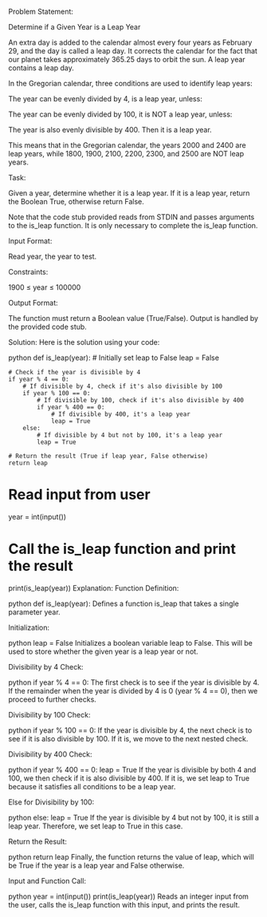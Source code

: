 Problem Statement:

Determine if a Given Year is a Leap Year

An extra day is added to the calendar almost every four years as February 29, and the day is called a leap day. It corrects the calendar for the fact that our planet takes approximately 365.25 days to orbit the sun. A leap year contains a leap day.

In the Gregorian calendar, three conditions are used to identify leap years:

The year can be evenly divided by 4, is a leap year, unless:

The year can be evenly divided by 100, it is NOT a leap year, unless:

The year is also evenly divisible by 400. Then it is a leap year.

This means that in the Gregorian calendar, the years 2000 and 2400 are leap years, while 1800, 1900, 2100, 2200, 2300, and 2500 are NOT leap years.

Task:

Given a year, determine whether it is a leap year. If it is a leap year, return the Boolean True, otherwise return False.

Note that the code stub provided reads from STDIN and passes arguments to the is_leap function. It is only necessary to complete the is_leap function.

Input Format:

Read year, the year to test.

Constraints:

1900
≤
year
≤
100000

Output Format:

The function must return a Boolean value (True/False). Output is handled by the provided code stub.

Solution:
Here is the solution using your code:

python
def is_leap(year):
    # Initially set leap to False
    leap = False
    
    # Check if the year is divisible by 4
    if year % 4 == 0:
        # If divisible by 4, check if it's also divisible by 100
        if year % 100 == 0:
            # If divisible by 100, check if it's also divisible by 400
            if year % 400 == 0:
                # If divisible by 400, it's a leap year
                leap = True
        else:
            # If divisible by 4 but not by 100, it's a leap year
            leap = True
    
    # Return the result (True if leap year, False otherwise)
    return leap

# Read input from user
year = int(input())
# Call the is_leap function and print the result
print(is_leap(year))
Explanation:
Function Definition:

python
def is_leap(year):
Defines a function is_leap that takes a single parameter year.

Initialization:

python
leap = False
Initializes a boolean variable leap to False. This will be used to store whether the given year is a leap year or not.

Divisibility by 4 Check:

python
if year % 4 == 0:
The first check is to see if the year is divisible by 4. If the remainder when the year is divided by 4 is 0 (year % 4 == 0), then we proceed to further checks.

Divisibility by 100 Check:

python
if year % 100 == 0:
If the year is divisible by 4, the next check is to see if it is also divisible by 100. If it is, we move to the next nested check.

Divisibility by 400 Check:

python
if year % 400 == 0:
    leap = True
If the year is divisible by both 4 and 100, we then check if it is also divisible by 400. If it is, we set leap to True because it satisfies all conditions to be a leap year.

Else for Divisibility by 100:

python
else:
    leap = True
If the year is divisible by 4 but not by 100, it is still a leap year. Therefore, we set leap to True in this case.

Return the Result:

python
return leap
Finally, the function returns the value of leap, which will be True if the year is a leap year and False otherwise.

Input and Function Call:

python
year = int(input())
print(is_leap(year))
Reads an integer input from the user, calls the is_leap function with this input, and prints the result.
